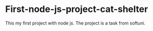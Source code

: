 # First-node-js-project-cat-shelter
This my first project with node js. The project is a task from softuni.
